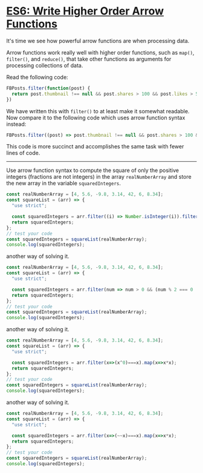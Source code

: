 # [ES6: Write Higher Order Arrow Functions](https://learn.freecodecamp.org/javascript-algorithms-and-data-structures/es6/write-higher-order-arrow-functions/)

It's time we see how powerful arrow functions are when processing data.

Arrow functions work really well with higher order functions, such as `map()`, `filter()`, and `reduce()`, that take other functions as arguments for processing collections of data.

Read the following code:

```js
FBPosts.filter(function(post) {
  return post.thumbnail !== null && post.shares > 100 && post.likes > 500;
})
```

We have written this with `filter()` to at least make it somewhat readable. Now compare it to the following code which uses arrow function syntax instead:

```js
FBPosts.filter((post) => post.thumbnail !== null && post.shares > 100 && post.likes > 500)
```

This code is more succinct and accomplishes the same task with fewer lines of code.

---

Use arrow function syntax to compute the square of only the positive integers (fractions are not integers) in the array `realNumberArray` and store the new array in the variable `squaredIntegers`.

```js
const realNumberArray = [4, 5.6, -9.8, 3.14, 42, 6, 8.34];
const squareList = (arr) => {
  "use strict";

  const squaredIntegers = arr.filter((i) => Number.isInteger(i)).filter(p => p > 0).map(x => x*x);
  return squaredIntegers;
};
// test your code
const squaredIntegers = squareList(realNumberArray);
console.log(squaredIntegers);
```

another way of solving it.
```js
const realNumberArray = [4, 5.6, -9.8, 3.14, 42, 6, 8.34];
const squareList = (arr) => {
  "use strict";

  const squaredIntegers = arr.filter(num => num > 0 && (num % 2 === 0 || num % 2 === 1)).map(num => num * num);
  return squaredIntegers;
};
// test your code
const squaredIntegers = squareList(realNumberArray);
console.log(squaredIntegers);
```

another way of solving it.
```js
const realNumberArray = [4, 5.6, -9.8, 3.14, 42, 6, 8.34];
const squareList = (arr) => {
  "use strict";

  const squaredIntegers = arr.filter(x=>(x^0)===x).map(x=>x*x);
  return squaredIntegers;
};
// test your code
const squaredIntegers = squareList(realNumberArray);
console.log(squaredIntegers);
```

another way of solving it.
```js
const realNumberArray = [4, 5.6, -9.8, 3.14, 42, 6, 8.34];
const squareList = (arr) => {
  "use strict";

  const squaredIntegers = arr.filter(x=>(~~x)===x).map(x=>x*x);
  return squaredIntegers;
};
// test your code
const squaredIntegers = squareList(realNumberArray);
console.log(squaredIntegers);
```